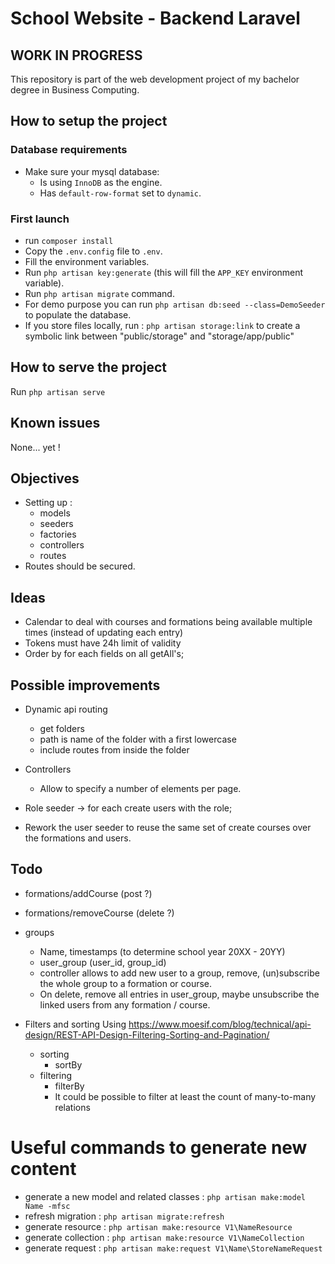 # School Website - Backend Laravel

## WORK IN PROGRESS

This repository is part of the web development project of my bachelor degree in Business Computing.

## How to setup the project
### Database requirements
- Make sure your mysql database:
    - Is using `InnoDB` as the engine.
    - Has `default-row-format` set to `dynamic`.

### First launch
- run `composer install`
- Copy the `.env.config` file to `.env`.
- Fill the environment variables.
- Run `php artisan key:generate` (this will fill the `APP_KEY` environment variable).
- Run `php artisan migrate` command.
- For demo purpose you can run `php artisan db:seed --class=DemoSeeder` to populate the database.
- If you store files locally, run : `php artisan storage:link` to create a symbolic link between "public/storage" and "storage/app/public"

## How to serve the project
Run `php artisan serve`

## Known issues
None... yet !

## Objectives
- Setting up :
  - models
  - seeders
  - factories
  - controllers
  - routes
- Routes should be secured.

## Ideas
- Calendar to deal with courses and formations being available multiple times (instead of updating each entry)
- Tokens must have 24h limit of validity
- Order by for each fields on all getAll's;

## Possible improvements
- Dynamic api routing
  - get folders
  - path is name of the folder with a first lowercase
  - include routes from inside the folder
- Controllers
  - Allow to specify a number of elements per page.

- Role seeder -> for each create users with the role;

- Rework the user seeder to reuse the same set of create courses over the formations and users.

## Todo
- formations/addCourse (post ?)
- formations/removeCourse (delete ?)
- groups
  - Name, timestamps (to determine school year 20XX - 20YY) 
  - user_group (user_id, group_id)
  - controller allows to add new user to a group, remove, (un)subscribe the whole group to a formation or course.
  - On delete, remove all entries in user_group, maybe unsubscribe the linked users from any formation / course.

- Filters and sorting
Using https://www.moesif.com/blog/technical/api-design/REST-API-Design-Filtering-Sorting-and-Pagination/
  - sorting
    - sortBy
  - filtering
    - filterBy
    - It could be possible to filter at least the count of many-to-many relations
    
# Useful commands to generate new content
- generate a new model and related classes : `php artisan make:model Name -mfsc`
- refresh migration : `php artisan migrate:refresh`
- generate resource : `php artisan make:resource V1\NameResource`
- generate collection : `php artisan make:resource V1\NameCollection`
- generate request : `php artisan make:request V1\Name\StoreNameRequest`

